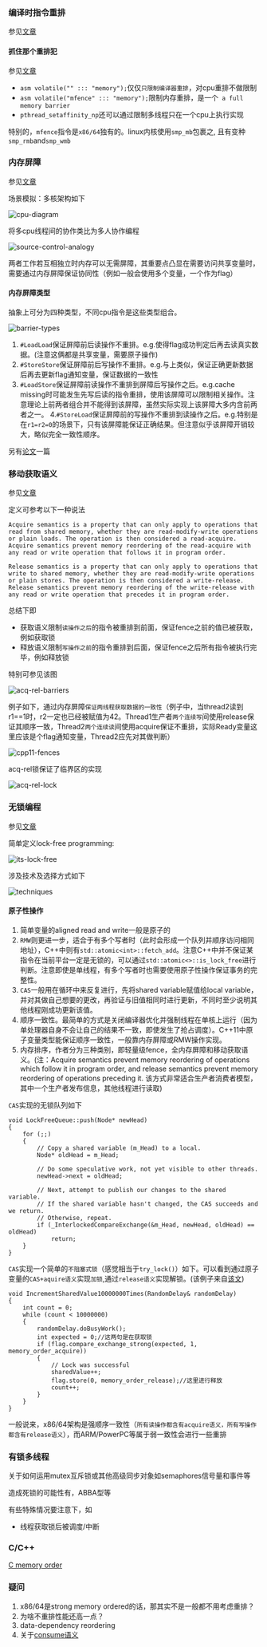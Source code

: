 ### 编译时指令重排
参见[文章](https://preshing.com/20120625/memory-ordering-at-compile-time/)

#### 抓住那个重排犯
参见[文章](https://preshing.com/20120515/memory-reordering-caught-in-the-act/)
- `asm volatile("" ::: "memory");`仅仅`只限制编译器重排`，对cpu重排不做限制
- `asm volatile("mfence" ::: "memory");`限制内存重排，是一个` a full memory barrier`
- `pthread_setaffinity_np`还可以通过限制多线程只在一个cpu上执行实现

特别的，`mfence`指令是`x86/64`独有的。linux内核使用`smp_mb`包裹之, 且有变种`smp_rmb`and`smp_wmb`

### 内存屏障
参见[文章](https://preshing.com/20120710/memory-barriers-are-like-source-control-operations/)

场景模拟：多核架构如下

![cpu-diagram](./res/cpu-diagram.png)

将多cpu线程间的协作类比为多人协作编程

![source-control-analogy](./res/source-control-analogy.png)

两者工作若互相独立时内存可以无需屏障，其重要点凸显在需要访问共享变量时，需要通过内存屏障保证协同性（例如一般会使用多个变量，一个作为flag）

#### 内存屏障类型
抽象上可分为四种类型，不同cpu指令是这些类型组合。

![barrier-types](./res/barrier-types.png)

1. `#LoadLoad`保证屏障前后读操作不重排。e.g.使得flag成功判定后再去读真实数据。(注意这俩都是共享变量，需要原子操作)
2. `#StoreStore`保证屏障前后写操作不重排。e.g.与上类似，保证正确更新数据后再去更新flag通知变量，保证数据的一致性
3. `#LoadStore`保证屏障前读操作不重排到屏障后写操作之后。e.g.cache missing时可能发生先写后读的指令重排，使用该屏障可以限制相关操作。注意理论上前两者组合并不能得到该屏障，虽然实际实现上该屏障大多内含前两者之一。
4.`#StoreLoad`保证屏障前的写操作不重排到读操作之后。e.g.特别是在`r1=r2=0`的场景下，只有该屏障能保证正确结果。但注意似乎该屏障开销较大，略似完全一致性顺序。

另有[论文](http://www.rdrop.com/users/paulmck/scalability/paper/whymb.2010.07.23a.pdf)一篇


### 移动获取语义
参见[文章](https://preshing.com/20120913/acquire-and-release-semantics/)

定义可参考以下一种说法

    Acquire semantics is a property that can only apply to operations that read from shared memory, whether they are read-modify-write operations or plain loads. The operation is then considered a read-acquire. Acquire semantics prevent memory reordering of the read-acquire with any read or write operation that follows it in program order.

    Release semantics is a property that can only apply to operations that write to shared memory, whether they are read-modify-write operations or plain stores. The operation is then considered a write-release. Release semantics prevent memory reordering of the write-release with any read or write operation that precedes it in program order.

总结下即

- 获取语义限制`读操作之后`的指令被重排到前面，保证fence之前的值已被获取，例如获取锁
- 释放语义限制`写操作之前`的指令重排到后面，保证fence之后所有指令被执行完毕，例如释放锁

特别可参见该图

![acq-rel-barriers](./res/acq-rel-barriers.png)

例子如下，通过内存屏障`保证两线程获取数据的一致性`（例子中，当thread2读到r1==1时，r2一定也已经被赋值为42。Thread1生产者`两个连续写`间使用release保证其顺序一致，Thread2`两个连续读`间使用acquire保证不重排，实际Ready变量这里应该是个flag通知变量，Thread2应先对其做判断）

![cpp11-fences](./res/cpp11-fences.png)

acq-rel锁保证了临界区的实现

![acq-rel-lock](./res/acq-rel-lock.png)

### 无锁编程
参见[文章](https://preshing.com/20120612/an-introduction-to-lock-free-programming/)

简单定义lock-free programming:

![its-lock-free](./res/its-lock-free.png)

涉及技术及选择方式如下

![techniques](./res/techniques.png  )

#### 原子性操作

1. 简单变量的aligned read and write一般是原子的
2. `RMW`则更进一步，适合于有多个写者时（此时会形成一个队列并顺序访问相同地址），C++中则有`std::atomic<int>::fetch_add`。注意C++中并不保证某指令在当前平台一定是无锁的，可以通过`std::atomic<>::is_lock_free`进行判断。注意即使是单线程，有多个写者时也需要使用原子性操作保证事务的完整性。
3. `CAS`一般用在循环中来反复进行，先将shared variable赋值给local variable，并对其做自己想要的更改，再验证与旧值相同时进行更新，不同时至少说明其他线程刚成功更新该值。
4. 顺序一致性。最简单的方式是关闭编译器优化并强制线程在单核上运行（因为单处理器自身不会让自己的结果不一致，即使发生了抢占调度）。C++11中原子变量类型能保证顺序一致性，一般靠内存屏障或RMW操作实现。
5. 内存排序，作者分为三种类别，即轻量级fence，全内存屏障和移动获取语义。(注：Acquire semantics prevent memory reordering of operations which follow it in program order, and release semantics prevent memory reordering of operations preceding it. 该方式非常适合生产者消费者模型，其中一个生产者发布信息，其他线程进行读取)

`CAS`实现的无锁队列如下
```
void LockFreeQueue::push(Node* newHead)
{
    for (;;)
    {
        // Copy a shared variable (m_Head) to a local.
        Node* oldHead = m_Head;

        // Do some speculative work, not yet visible to other threads.
        newHead->next = oldHead;

        // Next, attempt to publish our changes to the shared variable.
        // If the shared variable hasn't changed, the CAS succeeds and we return.
        // Otherwise, repeat.
        if (_InterlockedCompareExchange(&m_Head, newHead, oldHead) == oldHead)
            return;
    }
}
```

`CAS`实现一个简单的`不阻塞式锁`（感觉相当于`try_lock()`）如下。可以看到通过原子变量的`CAS+aquire语义`实现`加锁`,通过`release语义`实现解锁。(该例子来自[该文](https://preshing.com/20121019/this-is-why-they-call-it-a-weakly-ordered-cpu/))
```
void IncrementSharedValue10000000Times(RandomDelay& randomDelay)
{
    int count = 0;
    while (count < 10000000)
    {
        randomDelay.doBusyWork();
        int expected = 0;//这两句是在获取锁
        if (flag.compare_exchange_strong(expected, 1, memory_order_acquire))
        {
            // Lock was successful
            sharedValue++;
            flag.store(0, memory_order_release);//这里进行释放
            count++;
        }
    }
}
```

一般说来，x86/64架构是强顺序一致性（`所有读操作都含有acquire语义，所有写操作都含有release语义`），而ARM/PowerPC等属于弱一致性会进行一些重排

### 有锁多线程
关于如何运用mutex互斥锁或其他高级同步对象如semaphores信号量和事件等

造成死锁的可能性有，ABBA型等

有些特殊情况要注意下，如
- 线程获取锁后被调度/中断

### C/C++ 
[C memory order](https://en.cppreference.com/w/c/atomic/memory_order)   



### 疑问
1. x86/64是strong memory ordered的话，那其实不是一般都不用考虑重排？
2. 为啥不重排性能还高一点？
3. data-dependency reordering
4. 关于[consume语义](https://preshing.com/20140709/the-purpose-of-memory_order_consume-in-cpp11/)